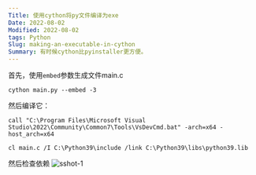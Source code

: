```yaml
---
Title: 使用cython将py文件编译为exe
Date: 2022-08-02
Modified: 2022-08-02
tags: Python
Slug: making-an-executable-in-cython
Summary: 有时候cython比pyinstaller更方便。
---
```


首先，使用`embed`参数生成文件main.c
```
cython main.py --embed -3
```

然后编译它：
```
call "C:\Program Files\Microsoft Visual Studio\2022\Community\Common7\Tools\VsDevCmd.bat" -arch=x64 -host_arch=x64

cl main.c /I C:\Python39\include /link C:\Python39\libs\python39.lib
```

然后检查依赖
![sshot-1]({static}/images/sshot-1.png)
